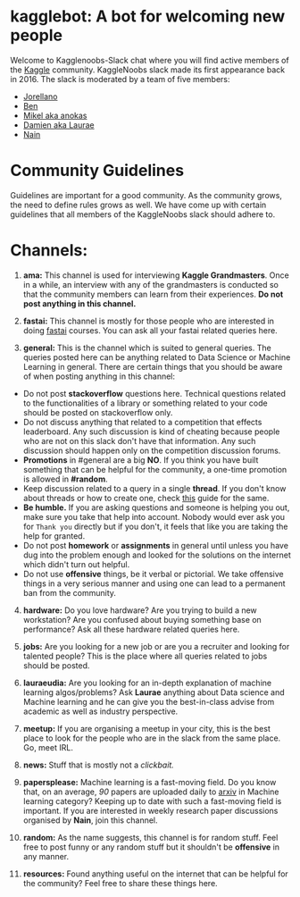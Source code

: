 # kagglebot: A bot for welcoming new people

Welcome to Kagglenoobs-Slack chat where you will find active members of the  [Kaggle](https://www.kaggle.com) community. KaggleNoobs slack made its first appearance back in 2016. The slack is moderated by a team of five members:

* [Jorellano](https://www.kaggle.com/apartmentguru)
* [Ben](https://www.kaggle.com/ben519)
* [Mikel aka anokas](https://www.kaggle.com/anokas)
* [Damien aka Laurae](https://www.kaggle.com/laurae2)
* [Nain](https://www.kaggle.com/aakashnain)

# Community Guidelines
Guidelines are important for a good community. As the community grows, the need to define rules grows as well. We have come up with certain guidelines that all members of the KaggleNoobs slack should adhere to.  


# Channels: 
1. **ama:** This channel is used for interviewing **Kaggle Grandmasters**. Once in a while, an interview with any of the grandmasters is conducted so that the community members can learn from their experiences. **Do not post anything in this channel.**

2. **fastai:** This channel is mostly for those people who are interested in doing [fastai](fast.ai) courses. You can ask all your fastai related queries here. 

3. **general:** This is the channel which is suited to general queries. The queries posted here can be anything related to Data Science or Machine Learning in general. There are certain things that you should be aware of when posting anything in this channel:
  * Do not post **stackoverflow** questions here. Technical questions related to the functionalities of a library or something related to your code should be posted on stackoverflow only.
  * Do not discuss anything that related to a competition that effects leaderboard. Any such discussion is kind of cheating because people who are not on this slack don't have that information. Any such discussion should happen only on the competition discussion forums.
  * **Promotions** in #general are a big **NO**. If you think you have built something that can be helpful for the community, a one-time promotion is allowed in **#random**.
  * Keep discussion related to a query in a single **thread**. If you don't know about threads or how to create one, check [this](https://get.slack.help/hc/en-us/articles/115000769927-Message-and-file-threads) guide for the same.
  * **Be humble.** If you are asking questions and someone is helping you out, make sure you take that help into account. Nobody would ever ask you for `Thank you` directly but if you don't, it feels that like you are taking the help for granted.
  * Do not post **homework** or **assignments** in general until unless you have dug into the problem enough and looked for the solutions on the internet which didn't turn out helpful. 
  * Do not use **offensive** things, be it verbal or pictorial. We take offensive things in a very serious manner and using one can lead to a permanent ban from the community.

4. **hardware:** Do you love hardware? Are you trying to build a new workstation? Are you confused about buying something base on performance? Ask all these hardware related queries here.

5. **jobs:** Are you looking for a new job or are you a recruiter and looking for talented people? This is the place where all queries related to jobs should be posted. 

6. **lauraeudia:** Are you looking for an in-depth explanation of machine learning algos/problems? Ask **Laurae** anything about Data science and Machine learning and he can give you the best-in-class advise from academic as well as industry perspective.

7. **meetup:** If you are organising a meetup in your city, this is the best place to look for the people who are in the slack from the same place. Go, meet IRL.

8. **news:** Stuff that is mostly not a *clickbait.*

9. **papersplease:** Machine learning is a fast-moving field. Do you know that, on an average, *90* papers are uploaded daily to [arxiv](https://arxiv.org/) in Machine learning category? Keeping up to date with such a fast-moving field is important. If you are interested in weekly research paper discussions organised by **Nain**, join this channel.

10. **random:** As the name suggests, this channel is for random stuff. Feel free to post funny or any random stuff but it shouldn't be **offensive** in any manner. 

11. **resources:** Found anything useful on the internet that can be helpful for the community? Feel free to share these things here. 
